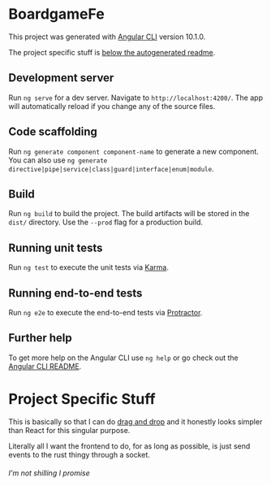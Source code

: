# BoardgameFe

This project was generated with [Angular CLI](https://github.com/angular/angular-cli) version 10.1.0.

The project specific stuff is [below the autogenerated readme](#project-specific-stuff).

## Development server

Run `ng serve` for a dev server. Navigate to `http://localhost:4200/`. The app will automatically reload if you change any of the source files.

## Code scaffolding

Run `ng generate component component-name` to generate a new component. You can also use `ng generate directive|pipe|service|class|guard|interface|enum|module`.

## Build

Run `ng build` to build the project. The build artifacts will be stored in the `dist/` directory. Use the `--prod` flag for a production build.

## Running unit tests

Run `ng test` to execute the unit tests via [Karma](https://karma-runner.github.io).

## Running end-to-end tests

Run `ng e2e` to execute the end-to-end tests via [Protractor](http://www.protractortest.org/).

## Further help

To get more help on the Angular CLI use `ng help` or go check out the [Angular CLI README](https://github.com/angular/angular-cli/blob/master/README.md).

# Project Specific Stuff

This is basically so that I can do [drag and drop](https://material.angular.io/cdk/drag-drop/overview) and it honestly looks simpler than React for this singular
purpose.

Literally all I want the frontend to do, for as long as possible, is just send events to the rust thingy through a socket.

###### I'm not shilling I promise